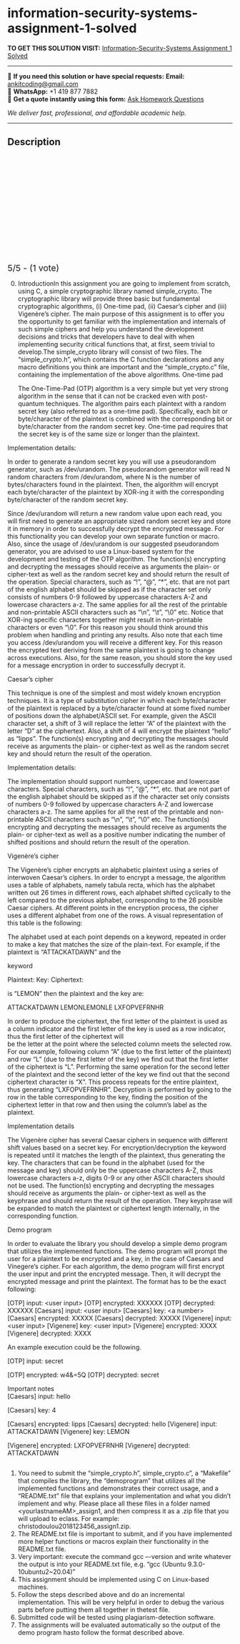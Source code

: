 # information-security-systems-assignment-1-solved
**TO GET THIS SOLUTION VISIT:** [Information-Security-Systems Assignment 1 Solved](https://www.ankitcodinghub.com/product/information-security-systems-assignment-1-solved/)


---

📩 **If you need this solution or have special requests:** **Email:** ankitcoding@gmail.com  
📱 **WhatsApp:** +1 419 877 7882  
📄 **Get a quote instantly using this form:** [Ask Homework Questions](https://www.ankitcodinghub.com/services/ask-homework-questions/)

*We deliver fast, professional, and affordable academic help.*

---

<h2>Description</h2>



<div class="kk-star-ratings kksr-auto kksr-align-center kksr-valign-top" data-payload="{&quot;align&quot;:&quot;center&quot;,&quot;id&quot;:&quot;98688&quot;,&quot;slug&quot;:&quot;default&quot;,&quot;valign&quot;:&quot;top&quot;,&quot;ignore&quot;:&quot;&quot;,&quot;reference&quot;:&quot;auto&quot;,&quot;class&quot;:&quot;&quot;,&quot;count&quot;:&quot;1&quot;,&quot;legendonly&quot;:&quot;&quot;,&quot;readonly&quot;:&quot;&quot;,&quot;score&quot;:&quot;5&quot;,&quot;starsonly&quot;:&quot;&quot;,&quot;best&quot;:&quot;5&quot;,&quot;gap&quot;:&quot;4&quot;,&quot;greet&quot;:&quot;Rate this product&quot;,&quot;legend&quot;:&quot;5\/5 - (1 vote)&quot;,&quot;size&quot;:&quot;24&quot;,&quot;title&quot;:&quot;Information-Security-Systems Assignment 1 Solved&quot;,&quot;width&quot;:&quot;138&quot;,&quot;_legend&quot;:&quot;{score}\/{best} - ({count} {votes})&quot;,&quot;font_factor&quot;:&quot;1.25&quot;}">

<div class="kksr-stars">

<div class="kksr-stars-inactive">
            <div class="kksr-star" data-star="1" style="padding-right: 4px">


<div class="kksr-icon" style="width: 24px; height: 24px;"></div>
        </div>
            <div class="kksr-star" data-star="2" style="padding-right: 4px">


<div class="kksr-icon" style="width: 24px; height: 24px;"></div>
        </div>
            <div class="kksr-star" data-star="3" style="padding-right: 4px">


<div class="kksr-icon" style="width: 24px; height: 24px;"></div>
        </div>
            <div class="kksr-star" data-star="4" style="padding-right: 4px">


<div class="kksr-icon" style="width: 24px; height: 24px;"></div>
        </div>
            <div class="kksr-star" data-star="5" style="padding-right: 4px">


<div class="kksr-icon" style="width: 24px; height: 24px;"></div>
        </div>
    </div>

<div class="kksr-stars-active" style="width: 138px;">
            <div class="kksr-star" style="padding-right: 4px">


<div class="kksr-icon" style="width: 24px; height: 24px;"></div>
        </div>
            <div class="kksr-star" style="padding-right: 4px">


<div class="kksr-icon" style="width: 24px; height: 24px;"></div>
        </div>
            <div class="kksr-star" style="padding-right: 4px">


<div class="kksr-icon" style="width: 24px; height: 24px;"></div>
        </div>
            <div class="kksr-star" style="padding-right: 4px">


<div class="kksr-icon" style="width: 24px; height: 24px;"></div>
        </div>
            <div class="kksr-star" style="padding-right: 4px">


<div class="kksr-icon" style="width: 24px; height: 24px;"></div>
        </div>
    </div>
</div>


<div class="kksr-legend" style="font-size: 19.2px;">
            5/5 - (1 vote)    </div>
    </div>
<div class="page" title="Page 1">
<div class="layoutArea">
<div class="column">
<ol start="0">
<li>IntroductionIn this assignment you are going to implement from scratch, using C, a simple cryptographic library named simple_crypto. The cryptographic library will provide three basic but fundamental cryptographic algorithms, (i) One-time pad, (ii) Caesar’s cipher and (iii) Vigenère’s cipher. The main purpose of this assignment is to offer you the opportunity to get familiar with the implementation and internals of such simple ciphers and help you understand the development decisions and tricks that developers have to deal with when implementing security critical functions that, at first, seem trivial to develop.The simple_crypto library will consist of two files. The “simple_crypto.h”, which contains the C function declarations and any macro definitions you think are important and the “simple_crypto.c” file, containing the implementation of the above algorithms.
One-time pad

The One-Time-Pad (OTP) algorithm is a very simple but yet very strong algorithm in the sense that it can not be cracked even with post-quantum techniques. The algorithm pairs each plaintext with a random secret key (also referred to as a one-time pad). Specifically, each bit or byte/character of the plaintext is combined with the corresponding bit or byte/character from the random secret key. One-time pad requires that the secret key is of the same size or longer than the plaintext.
</li>
</ol>
</div>
</div>
</div>
<div class="page" title="Page 2">
<div class="layoutArea">
<div class="column">
Implementation details:

In order to generate a random secret key you will use a pseudorandom generator, such as /dev/urandom. The pseudorandom generator will read N random characters from /dev/urandom, where N is the number of bytes/characters found in the plaintext. Then, the algorithm will encrypt each byte/character of the plaintext by XOR-ing it with the corresponding byte/character of the random secret key.

Since /dev/urandom will return a new random value upon each read, you will first need to generate an appropriate sized random secret key and store it in memory in order to successfully decrypt the encrypted message. For this functionality you can develop your own separate function or macro. Also, since the usage of /dev/urandom is our suggested pseudorandom generator, you are advised to use a Linux-based system for the development and testing of the OTP algorithm. The function(s) encrypting and decrypting the messages should receive as arguments the plain- or cipher-text as well as the random secret key and should return the result of the operation. Special characters, such as “!”, “@”, “*”, etc. that are not part of the english alphabet should be skipped as if the character set only consists of numbers 0-9 followed by uppercase characters A-Z and lowercase characters a-z. The same applies for all the rest of the printable and non-printable ASCII characters such as “\n”, “\t”, “\0” etc. Notice that XOR-ing specific characters together might result in non-printable characters or even “\0”. For this reason you should think around this problem when handling and printing any results. Also note that each time you access /dev/urandom you will receive a different key. For this reason the encrypted text deriving from the same plaintext is going to change across executions. Also, for the same reason, you should store the key used for a message encryption in order to successfully decrypt it.

Caesar’s cipher

This technique is one of the simplest and most widely known encryption techniques. It is a type of substitution cipher in which each byte/character of the plaintext is replaced by a byte/character found at some fixed number of positions down the alphabet/ASCII set. For example, given the ASCII character set, a shift of 3 will replace the letter “A” of the plaintext with the letter “D” at the ciphertext. Also, a shift of 4 will encrypt the plaintext “hello” as “lipps”. The function(s) encrypting and decrypting the messages should receive as arguments the plain- or cipher-text as well as the random secret key and should return the result of the operation.

Implementation details:

The implementation should support numbers, uppercase and lowercase characters. Special characters, such as “!”, “@”, “*”, etc. that are not part of the english alphabet should be skipped as if the character set only consists of numbers 0-9 followed by uppercase characters A-Z and lowercase characters a-z. The same applies for all the rest of the printable and non-printable ASCII characters such as “\n”, “\t”, “\0” etc. The function(s) encrypting and decrypting the messages should receive as arguments the plain- or cipher-text as well as a positive number indicating the number of shifted positions and should return the result of the operation.

</div>
</div>
</div>
<div class="page" title="Page 3">
<div class="layoutArea">
<div class="column">
Vigenère’s cipher

The Vigenère’s cipher encrypts an alphabetic plaintext using a series of interwoven Caesar’s ciphers. In order to encrypt a message, the algorithm uses a table of alphabets, namely tabula recta, which has the alphabet written out 26 times in different rows, each alphabet shifted cyclically to the left compared to the previous alphabet, corresponding to the 26 possible Caesar ciphers. At different points in the encryption process, the cipher uses a different alphabet from one of the rows. A visual representation of this table is the following:

The alphabet used at each point depends on a keyword, repeated in order to make a key that matches the size of the plain-text. For example, if the plaintext is “ATTACKATDAWN” and the

</div>
</div>
<div class="layoutArea">
<div class="column">
keyword

Plaintext: Key: Ciphertext:

</div>
<div class="column">
is “LEMON” then the plaintext and the key are:

ATTACKATDAWN LEMONLEMONLE LXFOPVEFRNHR

</div>
</div>
<div class="layoutArea">
<div class="column">
In order to produce the ciphertext, the first letter of the plaintext is used as a column indicator and the first letter of the key is used as a row indicator, thus the first letter of the ciphertext will

</div>
</div>
</div>
<div class="page" title="Page 4">
<div class="layoutArea">
<div class="column">
be the letter at the point where the selected column meets the selected row. For our example, following column “A” (due to the first letter of the plaintext) and row “L” (due to the first letter of the key) we find out that the first letter of the ciphertext is “L”. Performing the same operation for the second letter of the plaintext and the second letter of the key we find out that the second ciphertext character is “X”. This process repeats for the entire plaintext, thus generating “LXFOPVEFRNHR”. Decryption is performed by going to the row in the table corresponding to the key, finding the position of the ciphertext letter in that row and then using the column’s label as the plaintext.

Implementation details

The Vigenère cipher has several Caesar ciphers in sequence with different shift values based on a secret key. For encryption/decryption the keyword is repeated until it matches the length of the plaintext, thus generating the key. The characters that can be found in the alphabet (used for the message and key) should only be the uppercase characters A-Z, thus lowercase characters a-z, digits 0-9 or any other ASCII characters should not be used. The function(s) encrypting and decrypting the messages should receive as arguments the plain- or cipher-text as well as the keyphrase and should return the result of the operation. They keyphrase will be expanded to match the plaintext or ciphertext length internally, in the corresponding function.

Demo program

In order to evaluate the library you should develop a simple demo program that utilizes the implemented functions. The demo program will prompt the user for a plaintext to be encrypted and a key, in the case of Caesars and Vinegere’s cipher. For each algorithm, the demo program will first encrypt the user input and print the encrypted message. Then, it will decrypt the encrypted message and print the plaintext. The format has to be the exact following:

[OTP] input: &lt;user input&gt; [OTP] encrypted: XXXXXX [OTP] decrypted: XXXXXX [Caesars] input: &lt;user input&gt; [Caesars] key: &lt;a number&gt; [Caesars] encrypted: XXXXX [Caesars] decrypted: XXXXX [Vigenere] input: &lt;user input&gt; [Vigenere] key: &lt;user input&gt; [Vigenere] encrypted: XXXX [Vigenere] decrypted: XXXX

An example execution could be the following.

[OTP] input: secret

[OTP] encrypted: w4&amp;=5Q [OTP] decrypted: secret

</div>
</div>
</div>
<div class="page" title="Page 5">
<div class="layoutArea">
<div class="column">
Important notes

</div>
</div>
<div class="layoutArea">
<div class="column">
[Caesars] input: hello

[Caesars] key: 4

[Caesars] encrypted: lipps [Caesars] decrypted: hello [Vigenere] input: ATTACKATDAWN [Vigenere] key: LEMON

[Vigenere] encrypted: LXFOPVEFRNHR [Vigenere] decrypted: ATTACKATDAWN

</div>
</div>
<div class="layoutArea">
<div class="column">
<ol>
<li>You need to submit the “simple_crypto.h”, simple_crypto.c”, a “Makefile” that compiles the library, the “demoprogram” that utilizes all the implemented functions and demonstrates their correct usage, and a “README.txt” file that explains your implementation and what you didn’t implement and why. Please place all these files in a folder named &lt;yourlastnameAM&gt;_assign1, and then compress it as a .zip file that you will upload to eclass. For example: christodoulou2018123456_assign1.zip.</li>
<li>The README.txt file is important to submit, and if you have implemented more helper functions or macros explain their functionality in the README.txt file.</li>
<li>Very important: execute the command gcc –-version and write whatever the output is into your README.txt file, e.g. “gcc (Ubuntu 9.3.0-10ubuntu2~20.04)”</li>
<li>This assignment should be implemented using C on Linux-based machines.</li>
<li>Follow the steps described above and do an incremental implementation. This will be very helpful in order to debug the various parts before putting them all together in thetest file.</li>
<li>Submitted code will be tested using plagiarism-detection software.</li>
<li>The assignments will be evaluated automatically so the output of the demo program hasto follow the format described above.</li>
</ol>
</div>
</div>
</div>
